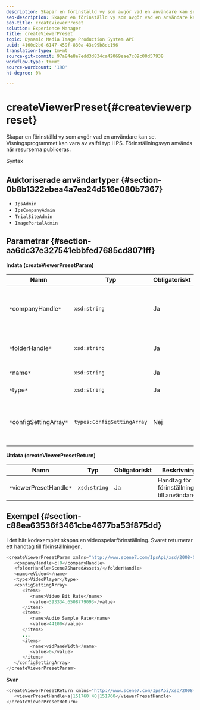 ```yaml
---
description: Skapar en förinställd vy som avgör vad en användare kan se. Visningsprogrammet kan vara av valfri typ i IPS. Förinställningsvyn används när resurserna publiceras.
seo-description: Skapar en förinställd vy som avgör vad en användare kan se. Visningsprogrammet kan vara av valfri typ i IPS. Förinställningsvyn används när resurserna publiceras.
seo-title: createViewerPreset
solution: Experience Manager
title: createViewerPreset
topic: Dynamic Media Image Production System API
uuid: 4160d2b0-6147-459f-830a-43c99b8dc196
translation-type: tm+mt
source-git-commit: 97a84e8e7edd3d834ca42069eae7c09c00d57938
workflow-type: tm+mt
source-wordcount: '190'
ht-degree: 0%

---
```



# createViewerPreset{#createviewerpreset}

Skapar en förinställd vy som avgör vad en användare kan se. Visningsprogrammet kan vara av valfri typ i IPS. Förinställningsvyn används när resurserna publiceras.

Syntax

## Auktoriserade användartyper {#section-0b8b1322ebea4a7ea24d516e080b7367}

* `IpsAdmin`
* `IpsCompanyAdmin`
* `TrialSiteAdmin`
* `ImagePortalAdmin`

## Parametrar {#section-aa6dc37e327541ebbfed7685cd8071ff}

**Indata (createViewerPresetParam)**

| Namn | Typ | Obligatoriskt | Beskrivning |
|---|---|---|---|
| `*`companyHandle`*` | `xsd:string` | Ja | Handtaget för det företag som innehåller visningsprogrammets förinställningar och resurser. |
| `*`folderHandle`*` | `xsd:string` | Ja | Hanteringen av mappen som innehåller resurserna. |
| `*`name`*` | `xsd:string` | Ja | Namn på visningsprogram. |
| `*`type`*` | `xsd:string` | Ja | Typ av visningsprogram. |
| `*`configSettingArray`*` | `types:ConfigSettingArray` | Nej | En array som innehåller namn, värden och handtag för bilder som du använder förinställningar på. |

**Utdata (createViewerPresetReturn)**

| Namn | Typ | Obligatoriskt | Beskrivning |
|---|---|---|---|
| `*`viewerPresetHandle`*` | `xsd:string` | Ja | Handtag för förinställningen till användaren. |

## Exempel {#section-c88ea63536f3461cbe4677ba53f875dd}

I det här kodexemplet skapas en videospelarförinställning. Svaret returnerar ett handtag till förinställningen.

```java
<createViewerPresetParam xmlns="http://www.scene7.com/IpsApi/xsd/2008-01-15">
   <companyHandle>c|0</companyHandle>
   <folderHandle>Scene7SharedAssets/</folderHandle>
   <name>eVideo4</name>
   <type>VideoPlayer</type>
   <configSettingArray>
      <items>
         <name>Video Bit Rate</name>
         <value>393334.6508779093</value>
      </items>
      <items>
         <name>Audio Sample Rate</name>
         <value>44100</value>
      </items>
      ...
      <items>
         <name>vidPaneWidth</name>
         <value>0</value>
      </items>
   </configSettingArray>
</createViewerPresetParam>
```

**Svar**

```java
<createViewerPresetReturn xmlns="http://www.scene7.com/IpsApi/xsd/2008-01-15">
   <viewerPresetHandle>a|151760|40|151760</viewerPresetHandle>
</createViewerPresetReturn>
```

